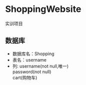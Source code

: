 # ShoppingWebsite
实训项目
## 数据库
- 数据库名：Shopping
- 表名：username
- 列: username(not null,唯一)  
	password(not null)  
	cart(购物车)  
